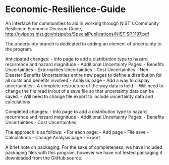# Economic-Resilience-Guide
An interface for communities to aid in working through NIST's Community Resilience Economic Decision Guide, http://nvlpubs.nist.gov/nistpubs/SpecialPublications/NIST.SP.1197.pdf

The uncertainty branch is dedicated to adding an element of uncertainty to the program.

Anticipated changes:
    - Info page
        to add a distribution type to hazard recurrence and hazard magnitude
    - Additional Uncertainty Pages:
        - Benefits Uncertainties
        - Externalities Uncertainties
        - Cost Uncertainties
        - Non-Disaster Benefits Uncertainties
        entire new pages to define a distribution for all costs and benefits involved
    - Analysis page
        - Add a way to display uncertainties
    - A complete restructure of the way data is held.
        - Will need to change the file read in/out of a save file so that uncertainty data can be saved.
        - Will need to change file export to include uncertainty data and calculations

Completed changes:
    - Info page
        to add a distribution type to hazard recurrence and hazard magnitude
    - Additional Uncertainty Pages:
        - Benefits Uncertainties
        - Cost Uncertainties

The approach is as follows:
    - For each page:
        - Add page
        - File save
        - Calculations
        - Change Analysis page
        - Export

A brief note on packaging:
    For the sake of completeness, we have included packaging files with this program, however we have not tested packaging if downloaded from the GitHub source.
